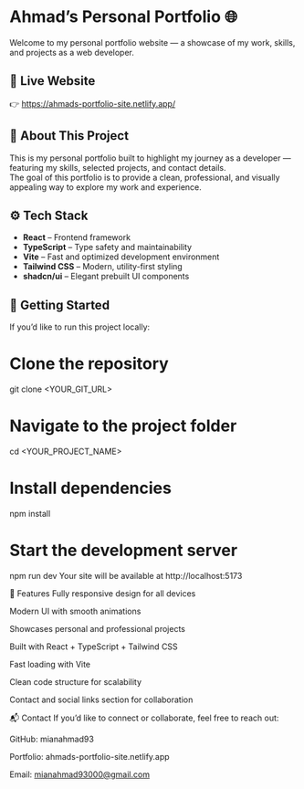 # Ahmad’s Personal Portfolio 🌐

Welcome to my personal portfolio website — a showcase of my work, skills, and projects as a web developer.

## 🔗 Live Website
👉 https://ahmads-portfolio-site.netlify.app/

## 🧩 About This Project
This is my personal portfolio built to highlight my journey as a developer — featuring my skills, selected projects, and contact details.  
The goal of this portfolio is to provide a clean, professional, and visually appealing way to explore my work and experience.

## ⚙️ Tech Stack
- **React** – Frontend framework  
- **TypeScript** – Type safety and maintainability  
- **Vite** – Fast and optimized development environment  
- **Tailwind CSS** – Modern, utility-first styling  
- **shadcn/ui** – Elegant prebuilt UI components  

## 🚀 Getting Started

If you’d like to run this project locally:


# Clone the repository
git clone <YOUR_GIT_URL>

# Navigate to the project folder
cd <YOUR_PROJECT_NAME>

# Install dependencies
npm install

# Start the development server
npm run dev
Your site will be available at http://localhost:5173

🧠 Features
Fully responsive design for all devices

Modern UI with smooth animations

Showcases personal and professional projects

Built with React + TypeScript + Tailwind CSS

Fast loading with Vite

Clean code structure for scalability

Contact and social links section for collaboration

📬 Contact
If you’d like to connect or collaborate, feel free to reach out:

GitHub: mianahmad93

Portfolio: ahmads-portfolio-site.netlify.app

Email: mianahmad93000@gmail.com
